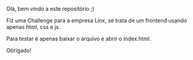 Olá, bem vindo a este repositório ;)

Fiz uma Challenge para a empresa Linx, se trata de um frontend usando apenas html, css e js.

Para testar é apenas baixar o arquivo e abrir o index.html.

Obrigado!
